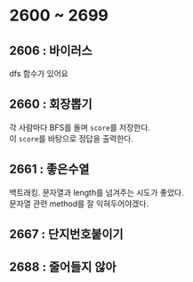 # 2600 ~ 2699


## 2606 : 바이러스
dfs 함수가 있어요

## 2660 : 회장뽑기
각 사람마다 BFS를 돌며 `score`를 저장한다.  
이 `score`를 바탕으로 정답을 출력한다.

## 2661 : 좋은수열
백트래킹. 문자열과 length를 넘겨주는 시도가 좋았다.  
문자열 관련 method를 잘 익혀두어야겠다.

## 2667 : 단지번호붙이기

## 2688 : 줄어들지 않아
